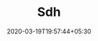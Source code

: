 ---
title: "Sdh"
image: /images/logo-redesigns/SDH.png
tags: ["logor"]
date: 2020-03-19T19:57:44+05:30
draft: false
---